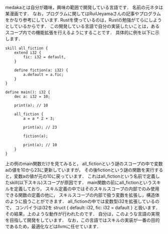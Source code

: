 medakaとは自分が趣味，興味の範囲で開発している言語です．
名前の元ネタは某漫画です．
なお，プログラムに関してはRuiUeyamaさんの記事やプログラムをかなり参考にしています.
Rustを使っているのは，Rustの勉強がてらにしようとしているからです．
この開発している言語で自分の実装したいことは，あるスコープ内での機能拡張を行えるようにすることです．
具体的に例を以下に示します．

```
skill all_fiction {
    extend i32 {
        fic: i32 = default,
    }

    define fiction(a: i32) {
        a.default = a.fic;
    }
}

define main(): i32 {
    dec a: i32 = 10;

    print(a); // 10

    all_fiction {
        a = a * 2 + 3;

        print(a); // 23

        fiction(a);

        print(a); // 10
    }
}
```

上の例のmain関数だけを見てみると，
all_fictionという謎のスコープの中で変数aの値を10から23に更新していますが，
その後fictionという謎の関数を実行すると，変数aの値が元の10に戻っています．
これはall_fictionという名前で定義したskill(以下スキル)スコープが原因です．
main関数の前にall_fictionというスキルを定義しており，
スキル定義の中ではそのスキルスコープの内部でのみ使用できる関数の定義の他に，
スキルスコープの内部で扱う変数を拡張し，構造体のように扱うことができます．
all_fictionの中では変数型i32を拡張しているので，
コンパイラはi32を struct { default: i32, fic: i32 = dafault } と扱います．
その結果，上のような動作が行われたのです．
自分は，このような言語の実現を目指して開発をしています．
なお，この言語ではスキルの実装が一番の目的であるため，最適化などはllvmに任せています．
